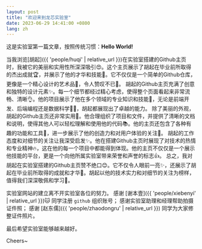 ```yaml
---
layout: post
title: "欢迎来到龙芯实验室"
date: 2023-06-29 14:41:00 +0800
lang: zh
---
```


这是实验室第一篇文章，按照传统习惯：**Hello World!**

当我浏览[胡起]({{ 'people/huqi' | relative_url }})在实验室搭建的Github主页时，我被它的美丽和实用性所深深吸引😍。这个主页展示了胡起在毕业前所取得的杰出成就🏆，并展示了他的才华和技能💪。它不仅仅是一个简单的Github仓库，更像是一个精心设计的艺术品🎨，令人赞叹不已👏。
胡起的Github主页充满了创意和独特的设计元素✨。每一个细节都经过精心考虑，使得整个页面看起来非常流畅、清晰👌。他的项目展示了他在多个领域的专业知识和技能🌟，无论是前端开发、后端编程还是数据科学👨‍💻，胡起都展现出了卓越的能力。
除了美丽的外观，胡起的Github主页还非常实用🔧。他合理组织了项目和文件，并提供了清晰的文档和说明，使得其他人可以轻松理解和使用他的代码📚。他的主页还包含了各种有趣的功能和工具🔩，进一步展示了他的创造力和对用户体验的关注🌈。
胡起的工作态度和对细节的关注让我深受启发✨。他在搭建Github主页时展现了对技术的热情和专业精神🔥，这在他的每一个项目中都能得到体现。他的主页不仅仅是一个展示他技能的平台，更是一个向他所属实验室带来荣誉和声誉的标志👍。
总之，我对胡起在实验室搭建的Github主页赞不绝口😊。它不仅令人眼前一亮✨，还展示了胡起在毕业前所取得的成就和才华🌟。胡起以他的技术实力和对细节的关注为榜样，值得我们深深敬佩和学习🙌。

实验室网站的建立离不开实验室各位的努力。
感谢 [谢本壹]({{ 'people/xiebenyi' | relative_url }})🐱 同学注册 `github` 组织账号；
感谢实验室助理和经理帮助拍摄证件照；
感谢 [赵东儒]({{ 'people/zhaodongru' | relative_url }}) 同学为大家修整证件照片。

最后希望实验室能够越来越好。

Cheers~
